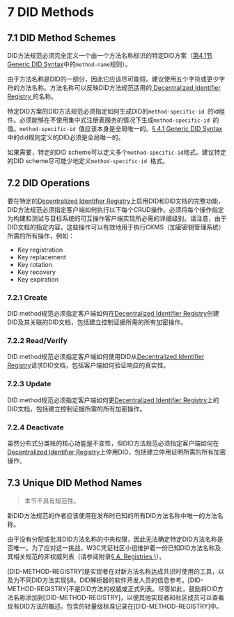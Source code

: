# 7 DID Methods
## 7.1 DID Method Schemes
DID方法规范必须完全定义一个由一个方法名称标识的特定DID方案（[第4.1节 Generic DID Syntax](#_4-1-generic-did-syntax)中的``method-name``规则）。

由于方法名称是DID的一部分，因此它应该尽可能短。建议使用五个字符或更少字符的方法名称。方法名称可以反映DID方法规范适用的[ Decentralized Identifier Registry ]()的名称。

特定DID方案的DID方法规范必须指定如何生成DID的``method-specific-id ``的id组件。必须能够在不使用集中式注册表服务的情况下生成``method-specific-id ``的值。``method-specific-id ``值应该本身是全局唯一的。[§ 4.1 Generic DID Syntax ](#_4-1-generic-did-syntax)中的did规则定义的DID必须是全局唯一的。

如果需要，特定的DID scheme可以定义多个``method-specific-id``格式。建议特定的DID scheme尽可能少地定义``method-specific-id ``格式。

## 7.2 DID Operations
要在特定的[Decentralized Identifier Registry]()上启用DID和DID文档的完整功能，DID方法规范必须指定客户端如何执行以下每个CRUD操作。必须将每个操作指定为构建和测试与目标系统的可互操作客户端实现所必需的详细级别。请注意，由于DID文档的指定内容，这些操作可以有效地用于执行CKMS（加密密钥管理系统）所需的所有操作，例如：
- Key registration
- Key replacement
- Key rotation
- Key recovery
- Key expiration

### 7.2.1 Create
DID method规范必须指定客户端如何在[Decentralized Identifier Registry]()创建DID及其关联的DID文档，包括建立控制证据所需的所有加密操作。


### 7.2.2 Read/Verify
DID method规范必须指定客户端如何使用DID从[Decentralized Identifier Registry]()请求DID文档，包括客户端如何验证响应的真实性。

### 7.2.3 Update
DID method规范必须指定客户端如何更[Decentralized Identifier Registry]()上的DID文档，包括建立控制证据所需的所有加密操作。

### 7.2.4 Deactivate
虽然分布式分类账的核心功能是不变性，但DID方法规范必须指定客户端如何在[Decentralized Identifier Registry]()上停用DID，包括建立停用证明所需的所有加密操作。

## 7.3 Unique DID Method Names
> 本节不具有规范性。

新DID方法规范的作者应该使用在发布时已知的所有DID方法名称中唯一的方法名称。

由于没有分配或批准DID方法名称的中央权限，因此无法确定特定DID方法名称是否唯一。为了应对这一挑战，W3C凭证社区小组维护着一份已知DID方法名称及其相关规范的非权威列表（请参阅附录[§ A. Registries )]()）。

[DID-METHOD-REGISTRY]是实现者在对新方法名称达成共识时使用的工具，以及为不同DID方法实现§8。DID解析器的软件开发人员的信息参考。[DID-METHOD-REGISTRY]不是DID方法的权威或正式列表。尽管如此，鼓励将DID方法名称添加到[DID-METHOD-REGISTRY]，以便其他实现者和社区成员可以查看现有DID方法的概述。包含的轻量级标准记录在[DID-METHOD-REGISTRY]中。
